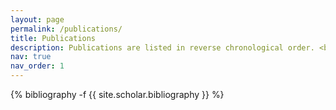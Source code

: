 ```yaml
---
layout: page
permalink: /publications/
title: Publications
description: Publications are listed in reverse chronological order. <br> <b>*</b> denotes equal contribution.
nav: true
nav_order: 1
---
```

<!-- _pages/publications.md -->
<div class="publications">

{% bibliography -f {{ site.scholar.bibliography }} %}

</div>
